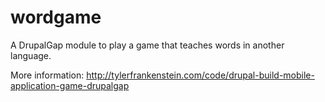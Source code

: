 wordgame
========

A DrupalGap module to play a game that teaches words in another language.

More information: http://tylerfrankenstein.com/code/drupal-build-mobile-application-game-drupalgap
